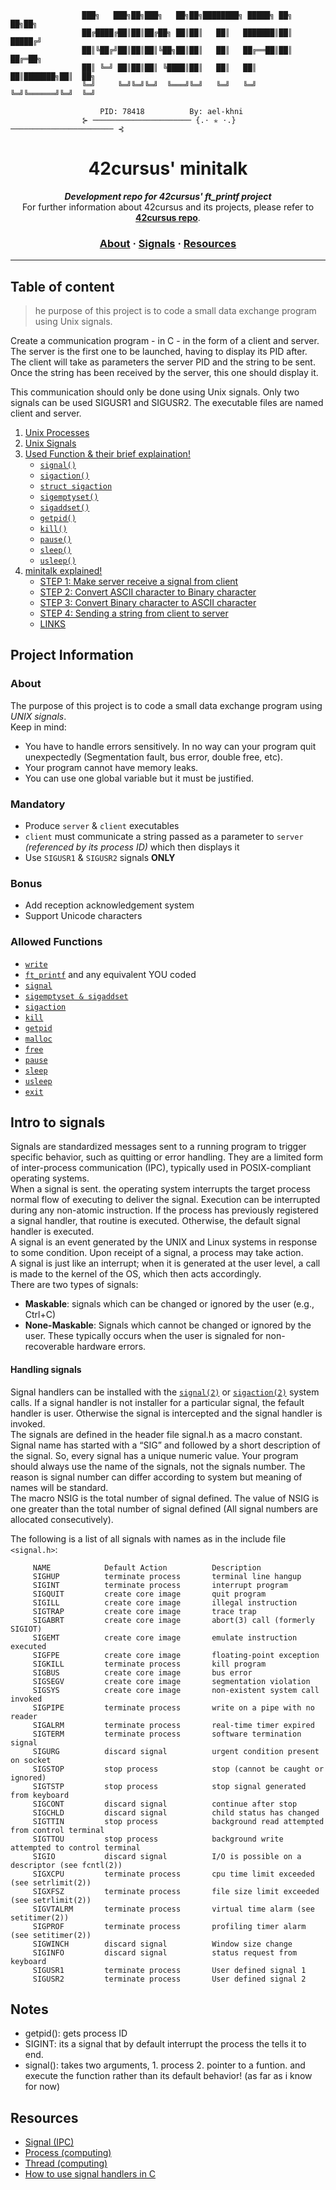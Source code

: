 ```
				███╗   ███╗██╗███╗   ██╗██╗████████╗ █████╗ ██╗     ██╗██╗			
				██╔████╔██║██║██╔██╗ ██║██║   ██║   ███████║██║     █████╔╝			 
				██║╚██╔╝██║██║██║╚██╗██║██║   ██║   ██╔══██║██║     ██╔═██╗			 
				██║ ╚═╝ ██║██║██║ ╚████║██║   ██║   ██║  ██║███████╗██║  ██╗			
				╚═╝     ╚═╝╚═╝╚═╝  ╚═══╝╚═╝   ╚═╝   ╚═╝  ╚═╝╚══════╝╚═╝  ╚═╝			

					PID: 78418			By: ael-khni
				⊱ ────────────────────── {.⋅ ✯ ⋅.} ─────────────────────── ⊰	
```

<h1 align="center">
	42cursus' minitalk 
</h1>

<p align="center">
	<b><i>Development repo for 42cursus' ft_printf project</i></b><br>
	For further information about 42cursus and its projects, please refer to <a href="https://github.com/achrafelkhnissi/1337/42curses"><b>42cursus repo</b></a>.
</p>


<h3 align="center">
	<a href="#about">About</a>
	<span> · </span>
	<a href="#intro-to-signals">Signals</a>
	<span> · </span>
	<a href="#resources">Resources</a>
</h3>

---

## Table of content

> he purpose of this project is to code a small data exchange program using Unix signals.

Create a communication program - in C - in the form of a client and server. The server is the first one to be launched, having to display its PID after. The client will take as parameters the server PID and the string to be sent. Once the string has been received by the server, this one should display it.

This communication should only be done using Unix signals. Only two signals can be used SIGUSR1 and SIGUSR2. The executable files are named client and server.

1. [Unix Processes](https://github.com/achrafelkhnissi/1337/blob/master/42curses/minitalk/README/unix_processes.md)
2. [Unix Signals](https://github.com/achrafelkhnissi/1337/blob/master/42curses/minitalk/README/unix_signals.md)
3. [Used Function & their brief explaination!](https://github.com/achrafelkhnissi/1337/blob/master/42curses/minitalk/README/used_funcitons.md)
	- [`signal()`](https://github.com/achrafelkhnissi/1337/blob/master/42curses/minitalk/README/used_funcitons.md#signal)
	- [`sigaction()`](https://github.com/achrafelkhnissi/1337/blob/master/42curses/minitalk/README/used_funcitons.md#sigaction)
	- [`struct sigaction`](https://github.com/achrafelkhnissi/1337/blob/master/42curses/minitalk/README/used_funcitons.md#struct-sigaction)
	- [`sigemptyset()`](https://github.com/achrafelkhnissi/1337/blob/master/42curses/minitalk/README/used_funcitons.md#sigemptyset)
	- [`sigaddset()`](https://github.com/achrafelkhnissi/1337/blob/master/42curses/minitalk/README/used_funcitons.md#sigaddset)
	- [`getpid()`](https://github.com/achrafelkhnissi/1337/blob/master/42curses/minitalk/README/used_funcitons.md#getpid)
	- [`kill()`](https://github.com/achrafelkhnissi/1337/blob/master/42curses/minitalk/README/used_funcitons.md#kill)
	- [`pause()`](https://github.com/achrafelkhnissi/1337/blob/master/42curses/minitalk/README/used_funcitons.md#pause)
	- [`sleep()`](https://github.com/achrafelkhnissi/1337/blob/master/42curses/minitalk/README/used_funcitons.md#sleep)
	- [`usleep()`](https://github.com/achrafelkhnissi/1337/blob/master/42curses/minitalk/README/used_funcitons.md#usleep)
4. [minitalk explained!](https://github.com/achrafelkhnissi/1337/blob/master/42curses/minitalk/README/minitalk.md)
	- [STEP 1: Make server receive a signal from client](https://github.com/achrafelkhnissi/1337/blob/master/42curses/minitalk/README/minitalk.md#step-1-make-server-receive-a-signal-from-client)
	- [STEP 2: Convert ASCII character to Binary character](https://github.com/achrafelkhnissi/1337/blob/master/42curses/minitalk/README/minitalk.md#step-2-convert-ascii-character-to-binary-character)
	- [STEP 3: Convert Binary character to ASCII character](https://github.com/achrafelkhnissi/1337/blob/master/42curses/minitalk/README/minitalk.md#step-3-convert-binary-character-to-ascii-character)
	- [STEP 4: Sending a string from client to server](https://github.com/achrafelkhnissi/1337/blob/master/42curses/minitalk/README/minitalk.md#step-4-sending-a-string-from-client-to-server)
	- [LINKS](https://github.com/achrafelkhnissi/1337/blob/master/42curses/minitalk/README/minitalk.md#links)
## Project Information

### About

The purpose of this project is to code a small data exchange program using *UNIX signals*. \
Keep in mind:
- You have to handle errors sensitively. In no way can your program quit unexpectedly (Segmentation fault, bus error, double free, etc).
- Your program cannot have memory leaks.
- You can use one global variable but it must be justified.

### Mandatory

- Produce `server` & `client` executables
- `client` must communicate a string passed as a parameter to `server` *(referenced by its process ID)* which then displays it
- Use `SIGUSR1` & `SIGUSR2` signals **ONLY**

### Bonus

- Add reception acknowledgement system
- Support Unicode characters

### Allowed Functions
- [`write`](https://man7.org/linux/man-pages/man2/write.2.html)
- [`ft_printf`](https://github.com/achrafelkhnissi/1337/tree/master/42curses/ft_printf) and any equivalent YOU coded
- [`signal`](https://man7.org/linux/man-pages/man2/signal.2.html)
- [`sigemptyset & sigaddset`](https://man7.org/linux/man-pages/man3/sigsetops.3.html)
- [`sigaction`](https://man7.org/linux/man-pages/man2/sigaction.2.html)
- [`kill`](https://man7.org/linux/man-pages/man2/kill.2.html)
- [`getpid`](https://man7.org/linux/man-pages/man2/getpid.2.html)
- [`malloc`](https://man7.org/linux/man-pages/man3/free.3.html)
- [`free`](https://man7.org/linux/man-pages/man3/free.3.html)
- [`pause`](https://man7.org/linux/man-pages/man2/pause.2.html)
- [`sleep`](https://man7.org/linux/man-pages/man3/sleep.3.html)
- [`usleep`](https://man7.org/linux/man-pages/man3/usleep.3.html)
- [`exit`](https://man7.org/linux/man-pages/man3/exit.3.html)

## Intro to signals

Signals are standardized messages sent to a running program to trigger specific behavior, such as quitting or error handling. They are a limited form of inter-process communication (IPC), typically used in POSIX-compliant operating systems. \
When a signal is sent. the operating system interrupts the target process normal flow of executing to deliver the signal. Execution can be interrupted during any non-atomic instruction. If the process has previously registered a signal handler,  that routine is executed. Otherwise, the default signal handler is executed. \
A signal is an event generated by the UNIX and Linux systems in response to some condition. Upon receipt of a signal, a process may take action. \
A signal is just like an interrupt; when it is generated at the user level, a call is made to the kernel of the OS, which then acts accordingly. \
There are two types of signals:
- __Maskable__: signals which can be changed or ignored by the user (e.g., Ctrl+C)
- __None-Maskable__: Signals which cannot be changed or ignored by the user. These typically occurs when the user is signaled for non-recoverable hardware errors.

#### Handling signals
Signal handlers can be installed with the [`signal(2)`](https://man7.org/linux/man-pages/man7/signal.7.html) or [`sigaction(2)`](https://man7.org/linux/man-pages/man2/sigaction.2.html) system calls. If a signal handler is not installer for a particular signal, the fefault handler is user. Otherwise the signal is intercepted and the signal handler is invoked. \
The signals are defined in the header file signal.h as a macro constant. Signal name has started with a “SIG” and followed by a short description of the signal. So, every signal has a unique numeric value. Your program should always use the name of the signals, not the signals number. The reason is signal number can differ according to system but meaning of names will be standard. \
The macro NSIG is the total number of signal defined. The value of NSIG is one greater than the total number of signal defined (All signal numbers are allocated consecutively).

The following is a list of all signals with names as in the include file `<signal.h>`:

```
     NAME            Default Action          Description
     SIGHUP          terminate process       terminal line hangup
     SIGINT          terminate process       interrupt program
     SIGQUIT         create core image       quit program
     SIGILL          create core image       illegal instruction
     SIGTRAP         create core image       trace trap
     SIGABRT         create core image       abort(3) call (formerly SIGIOT)
     SIGEMT          create core image       emulate instruction executed
     SIGFPE          create core image       floating-point exception
     SIGKILL         terminate process       kill program
     SIGBUS          create core image       bus error
     SIGSEGV         create core image       segmentation violation
     SIGSYS          create core image       non-existent system call invoked
     SIGPIPE         terminate process       write on a pipe with no reader
     SIGALRM         terminate process       real-time timer expired
     SIGTERM         terminate process       software termination signal
     SIGURG          discard signal          urgent condition present on socket
     SIGSTOP         stop process            stop (cannot be caught or ignored)
     SIGTSTP         stop process            stop signal generated from keyboard
     SIGCONT         discard signal          continue after stop
     SIGCHLD         discard signal          child status has changed
     SIGTTIN         stop process            background read attempted from control terminal
     SIGTTOU         stop process            background write attempted to control terminal
     SIGIO           discard signal          I/O is possible on a descriptor (see fcntl(2))
     SIGXCPU         terminate process       cpu time limit exceeded (see setrlimit(2))
     SIGXFSZ         terminate process       file size limit exceeded (see setrlimit(2))
     SIGVTALRM       terminate process       virtual time alarm (see setitimer(2))
     SIGPROF         terminate process       profiling timer alarm (see setitimer(2))
     SIGWINCH        discard signal          Window size change
     SIGINFO         discard signal          status request from keyboard
     SIGUSR1         terminate process       User defined signal 1
     SIGUSR2         terminate process       User defined signal 2
```

## Notes
- getpid(): gets process ID
- SIGINT: its a signal that by default interrupt the process the tells it to end.
- signal(): takes two arguments, 1. process 2. pointer to a funtion. and execute the function rather than its default behavior! (as far as i know for now)

## Resources
- [Signal (IPC)](https://en.wikipedia.org/wiki/Signal_(IPC))
- [Process (computing)](https://en.wikipedia.org/wiki/Process_(computing))
- [Thread (computing)](https://en.wikipedia.org/wiki/Thread_(computing))
- [How to use signal handlers in C](https://linuxhint.com/signal_handlers_c_programming_language/)

<!--

|     name     |       default action      |    description                                       |   
|--------------|---------------------------|------------------------------------------------------|
|     SIGHUP   |       terminate process   |    terminal line hangup                              |     	
|     SIGINT   |       terminate process   |    interrupt program                                 |     	
|     SIGQUIT  |       create core image   |    quit program                                      |  	
|     SIGILL   |       create core image   |    illegal instruction                               |      	
|     SIGABRT  |       create core image   |    abort(3) call (formerly sigiot)                   |          
|     SIGEMT   |       create core image   |    emulate instruction executed                      |        
|     SIGFPE   |       create core image   |    floating-point exception                          |              
|     SIGKILL  |       terminate process   |    kill program                                      |         
|     SIGBUS   |       create core image   |    bus error                                         |         
|     SIGSEGV  |       create core image   |    segmentation violation                            |             
|     SIGSYS   |       create core image   |    non-existent system call invoked                  |          
|     SIGPIPE  |       terminate process   |    write on a pipe with no reader                    |        
|     SIGALRM  |       terminate process   |    real-time timer expired                           |             
|     SIGTERM  |       terminate process   |    software termination signal                       |       
|     SIGURG   |       discard signal      |    urgent condition present on socket                |           
|     SIGSTOP  |       stop process        |    stop (cannot be caught or ignored)                |          
|     SIGTSTP  |       stop process        |    stop signal generated from keyboard               | 
|     SIGCONT  |       discard signal      |    continue after stop                               |   
|     SIGCHLD  |       discard signal      |    child status has changed                          |
|     SIGTTIN  |       stop process        |    background read attempted from control terminal   |         
|     SIGTTOU  |       stop process        |    background write attempted to control terminal    |       
|     SIGIO    |       discard signal      |    I/O is possible on a descriptor (see fcntl(2))    |         
|     SIGXCPU  |       terminate process   |    cpu time limit exceeded (see setrlimit(2))        |         
|     SIGXFSZ  |       terminate process   |    file size limit exceeded (see setrlimit(2))       |            
|     SIGVTALRM|       terminate process   |    virtual time alarm (see setitimer(2))             |          
|     SIGPROF  |       terminate process   |    profiling timer alarm (see setitimer(2))          |               
|     SIGWINCH |       discard signal      |    Window size change                                |     
|     SIGINFO  |       discard signal      |    status request from keyboard                      |      
|     SIGUSR1  |       terminate process   |    User defined signal 1                             |      
|     SIGUSR2  |       terminate process   |    User defined signal 2                             |              

-->

